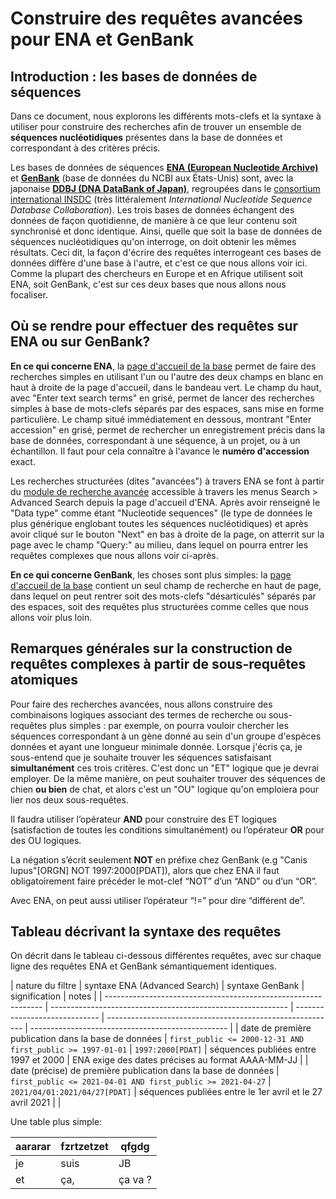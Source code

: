 # Construire des requêtes avancées pour ENA et GenBank


## Introduction : les bases de données de séquences

Dans ce document, nous explorons les différents mots-clefs et la syntaxe à utiliser pour construire des recherches afin de trouver un ensemble de **séquences nucléotidiques** présentes dans la base de données et correspondant à des critères précis.

Les bases de données de séquences [**ENA (European Nucleotide Archive)**](https://www.ebi.ac.uk/ena/browser/home) et [**GenBank**](https://www.ncbi.nlm.nih.gov/genbank/) (base de données du NCBI aux États-Unis) sont, avec la japonaise [**DDBJ (DNA DataBank of Japan)**](https://www.ddbj.nig.ac.jp/), regroupées dans le [consortium international INSDC](http://www.insdc.org/) (très littéralement *International Nucleotide Sequence Database Collaboration*). Les trois bases de données échangent des données de façon quotidienne, de manière à ce que leur contenu soit synchronisé et donc identique. Ainsi, quelle que soit la base de données de séquences nucléotidiques qu'on interroge, on doit obtenir les mêmes résultats. Ceci dit, la façon d'écrire des requêtes interrogeant ces bases de données diffère d'une base à l'autre, et c'est ce que nous allons voir ici. Comme la plupart des chercheurs en Europe et en Afrique utilisent soit ENA, soit GenBank, c'est sur ces deux bases que nous allons nous focaliser.


## Où se rendre pour effectuer des requêtes sur ENA ou sur GenBank?

**En ce qui concerne ENA**, la [page d'accueil de la base](https://www.ebi.ac.uk/ena/browser/home) permet de faire des recherches simples en utilisant l'un ou l'autre des deux champs en blanc en haut à droite de la page d'accueil, dans le bandeau vert. Le champ du haut, avec "Enter text search terms" en grisé, permet de lancer des recherches simples à base de mots-clefs séparés par des espaces, sans mise en forme particulière. Le champ situé immédiatement en dessous, montrant "Enter accession" en grisé, permet de rechercher un enregistrement précis dans la base de données, correspondant à une séquence, à un projet, ou à un échantillon. Il faut pour cela connaître à l'avance le **numéro d'accession** exact.

Les recherches structurées (dites "avancées") à travers ENA se font à partir du [module de recherche avancée](https://www.ebi.ac.uk/ena/browser/advanced-search) accessible à travers les menus Search > Advanced Search depuis la page d'accueil d'ENA. Après avoir renseigné le "Data type" comme étant "Nucleotide sequences" (le type de données le plus générique englobant toutes les séquences nucléotidiques) et après avoir cliqué sur le bouton "Next" en bas à droite de la page, on atterrit sur la page avec le champ "Query:" au milieu, dans lequel on pourra entrer les requêtes complexes que nous allons voir ci-après.

**En ce qui concerne GenBank**, les choses sont plus simples: la [page d'accueil de la base](https://www.ncbi.nlm.nih.gov/genbank/) contient un seul champ de recherche en haut de page, dans lequel on peut rentrer soit des mots-clefs "désarticulés" séparés par des espaces, soit des requêtes plus structurées comme celles que nous allons voir plus loin.


## Remarques générales sur la construction de requêtes complexes à partir de sous-requêtes atomiques

Pour faire des recherches avancées, nous allons construire des combinaisons logiques associant des termes de recherche ou sous-requêtes plus simples : par exemple, on pourra vouloir chercher les séquences correspondant à un gène donné au sein d'un groupe d'espèces données et ayant une longueur minimale donnée. Lorsque j'écris ça, je sous-entend que je souhaite trouver les séquences satisfaisant **simultanément** ces trois critères. C'est donc un "ET" logique que je devrai employer. De la même manière, on peut souhaiter trouver des séquences de chien **ou bien** de chat, et alors c'est un "OU" logique qu'on emploiera pour lier nos deux sous-requêtes.

Il faudra utiliser l’opérateur **AND** pour construire des ET logiques (satisfaction de toutes les conditions simultanément) ou l’opérateur **OR** pour des OU logiques.

La négation s’écrit seulement **NOT** en préfixe chez GenBank (e.g "Canis lupus"[ORGN] NOT 1997:2000[PDAT]), alors que chez ENA il faut obligatoirement faire précéder le mot-clef “NOT” d’un “AND” ou d’un “OR”.


Avec ENA, on peut aussi utiliser l’opérateur “!=” pour dire “différent de”.


## Tableau décrivant la syntaxe des requêtes

On décrit dans le tableau ci-dessous différentes requêtes, avec sur chaque ligne des requêtes ENA et GenBank sémantiquement identiques.


| nature du filtre                                               | syntaxe ENA (Advanced Search)                               | syntaxe GenBank               | signification                                             | notes                                             |
| -------------------------------------------------------------- | ----------------------------------------------------------- | ----------------------------- | --------------------------------------------------------- | ------------------------------------------------- |
| date de première publication dans la base de données           | `first_public <= 2000-12-31 AND first_public >= 1997-01-01` | `1997:2000[PDAT]`             | séquences publiées entre 1997 et 2000                     | ENA exige des dates précises au format AAAA-MM-JJ |
| date (précise) de première publication dans la base de données | `first_public <= 2021-04-01 AND first_public >= 2021-04-27` | `2021/04/01:2021/04/27[PDAT]` | séquences publiées entre le 1er avril et le 27 avril 2021 |                                                   |


Une table plus simple:

| aararar | fzrtzetzet | qfgdg |
| ------- | ---------- | ----- |
| je | suis | JB |
| et | ça, | ça va ? |
